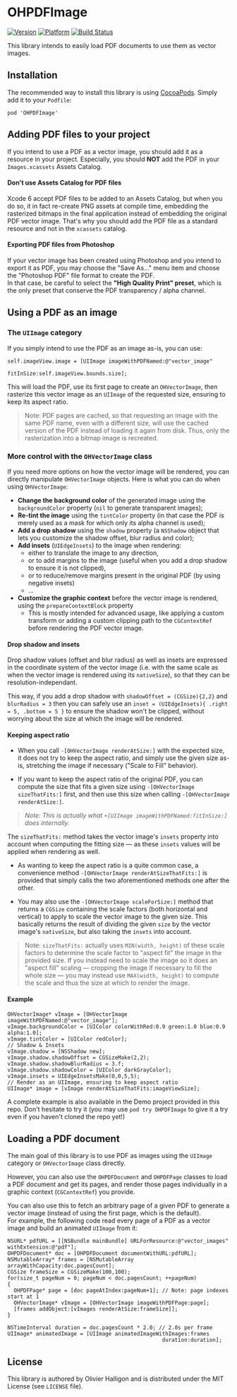 # OHPDFImage


[![Version](http://cocoapod-badges.herokuapp.com/v/OHPDFImage/badge.png)](http://cocoadocs.org/docsets/OHPDFImage)
[![Platform](http://cocoapod-badges.herokuapp.com/p/OHPDFImage/badge.png)](http://cocoadocs.org/docsets/OHPDFImage)
[![Build Status](https://travis-ci.org/AliSoftware/OHPDFImage.png?branch=master)](https://travis-ci.org/AliSoftware/OHPDFImage)


This library intends to easily load PDF documents to use them as vector images.

## Installation

The recommended way to install this library is using [CocoaPods](http://guides.cocoapods.org). Simply add it to your `Podfile`:

```
pod 'OHPDFImage'
```

## Adding PDF files to your project

If you intend to use a PDF as a vector image, you should add it as a resource in your project. Especially, you should **NOT** add the PDF in your `Images.xcassets` Assets Catalog.

#### Don't use Assets Catalog for PDF files

Xcode 6 accept PDF files to be added to an Assets Catalog, but when you do so, it in fact re-create PNG assets at compile time, embedding the rasterized bitmaps in the final application instead of embedding the original PDF vector image. That's why you should add the PDF file as a standard resource and not in the `xcassets` catalog.

#### Exporting PDF files from Photoshop

If your vector image has been created using Photoshop and you intend to export it as PDF, you may choose the "Save As…" menu item and choose the "Photoshop PDF" file format to create the PDF.  
In that case, be careful to select the **"High Quality Print" preset**, which is the only preset that conserve the PDF transparency / alpha channel.

## Using a PDF as an image

### The `UIImage` category

If you simply intend to use the PDF as an image as-is, you can use:

```objc
self.imageView.image = [UIImage imageWithPDFNamed:@"vector_image"
                                        fitInSize:self.imageView.bounds.size];
```

This will load the PDF, use its first page to create an `OHVectorImage`, then rasterize this vector image as an `UIImage` of the requested size, ensuring to keep its aspect ratio.

> Note: PDF pages are cached, so that requesting an image with the same PDF name, even with a different size, will use the cached version of the PDF instead of loading it again from disk. Thus, only the rasterization into a bitmap image is recreated.

### More control with the `OHVectorImage` class

If you need more options on how the vector image will be rendered, you can directly manipulate `OHVectorImage` objects. Here is what you can do when using `OHVectorImage`:

* **Change the background color** of the generated image using the `backgroundColor` property (`nil` to generate transparent images);
* **Re-tint the image** using the `tintColor` property (in that case the PDF is merely used as a mask for which only its alpha channel is used);
* **Add a drop shadow** using the `shadow` property (a `NSShadow` object that lets you customize the shadow offset, blur radius and color);
* **Add insets** (`UIEdgeInsets`) to the image when rendering:
  * either to translate the image to any direction,
  * or to add margins to the image (useful when you add a drop shadow to ensure it is not clipped),
  * or to reduce/remove margins present in the original PDF (by using negative insets)
  * ...
* **Customize the graphic context** before the vector image is rendered, using the `prepareContextBlock` property
  * This is mostly intended for advanced usage, like applying a custom transform or adding a custom clipping path to the `CGContextRef` before rendering the PDF vector image.

#### Drop shadow and insets

Drop shadow values (offset and blur radius) as well as insets are expressed in the coordinate system of the vector image (i.e. with the same scale as when the vector image is rendered using its `nativeSize`), so that they can be resolution-independant.

This way, if you add a drop shadow with `shadowOffset = (CGSize){2,2}` and `blurRadius = 3` then you can safely use an `inset = (UIEdgeInsets){ .right = 5, .bottom = 5 }` to ensure the shadow won't be clipped, without worrying about the size at which the image will be rendered.

#### Keeping aspect ratio

* When you call `-[OHVectorImage renderAtSize:]` with the expected size, it does not try to keep the aspect ratio, and simply use the given size as-is, stretching the image if necessary ("Scale to Fill" behavior).

* If you want to keep the aspect ratio of the original PDF, you can compute the size that fits a given size using `-[OHVectorImage sizeThatFits:]` first, and then use this size when calling `-[OHVectorImage renderAtSize:]`.

> _Note: This is actually what `+[UIImage imageWithPDFNamed:fitInSize:]` does internally._

The `sizeThatFits:` method takes the vector image's `insets` property into account when computing the fitting size — as these `insets` values will be applied when rendering as well.

* As wanting to keep the aspect ratio is a quite common case, a convenience method `-[OHVectorImage renderAtSizeThatFits:]` is provided that simply calls the two aforementioned methods one after the other.

* You may also use the `-[OHVectorImage scaleForSize:]` method that returns a `CGSize` containing the scale factors (both horizontal and vertical) to apply to scale the vector image to the given size. This basically returns the result of dividing the given `size` by the vector image's `nativeSize`, but also taking the `insets` into account.

> Note: `sizeThatFits:` actually uses `MIN(width, height)` of these scale factors to determine the scale factor to "aspect fit" the image in the provided size. If you instead need to scale the image so it does an "aspect fill" scaling — cropping the image if necessary to fill the whole size — you may instead use `MAX(width, height)` to compute the scale and thus the size at which to render the image.

#### Example

```objc
OHVectorImage* vImage = [OHVectorImage imageWithPDFNamed:@"vector_image"];
vImage.backgroundColor = [UIColor colorWithRed:0.9 green:1.0 blue:0.9 alpha:1.0];
vImage.tintColor = [UIColor redColor];
// Shadow & Insets
vImage.shadow = [NSShadow new];
vImage.shadow.shadowOffset = CGSizeMake(2,2);
vImage.shadow.shadowBlurRadius = 3.f;
vImage.shadow.shadowColor = [UIColor darkGrayColor];
vImage.insets = UIEdgeInsetsMake(0,0,5,5);
// Render as an UIImage, ensuring to keep aspect ratio
UIImage* image = [vImage renderAtSizeThatFits:imageViewSize];
```

A complete example is also available in the Demo project provided in this repo.
Don't hesitate to try it (you may use `pod try OHPDFImage` to give it a try even if you haven't cloned the repo yet!)

## Loading a PDF document

The main goal of this library is to use PDF as images using the `UIImage` category or `OHVectorImage` class directly.

However, you can also use the `OHPDFDocument` and `OHPDFPage` classes to load a PDF document and get its pages, and render those pages individually in a graphic context (`CGContextRef`) you provide.

You can also use this to fetch an arbitrary page of a given PDF to generate a vector image (instead of using the first page, which is the default).  
For example, the following code read every page of a PDF as a vector image and build an animated `UIImage` from it:

```objc
NSURL* pdfURL = [[NSBundle mainBundle] URLForResource:@"vector_images" withExtension:@"pdf"];
OHPDFDocument* doc = [OHPDFDocument documentWithURL:pdfURL];
NSMutableArray* frames = [NSMutableArray arrayWithCapacity:doc.pagesCount];
CGSize frameSize = CGSizeMake(100,100);
for(size_t pageNum = 0; pageNum < doc.pagesCount; ++pageNum)
{
  OHPDFPage* page = [doc pageAtIndex:pageNum+1]; // Note: page indexes start at 1
  OHVectorImage* vImage = [OHVectorImage imageWithPDFPage:page];
  [frames addObject:[vImages renderAtSize:frameSize]];
}

NSTimeInterval duration = doc.pagesCount * 2.0; // 2.0s per frame 
UIImage* animatedImage = [UIImage animatedImageWithImages:frames
                                                 duration:duration];
```

## License

This library is authored by Olivier Halligon and is distributed under the MIT License (see `LICENSE` file).
